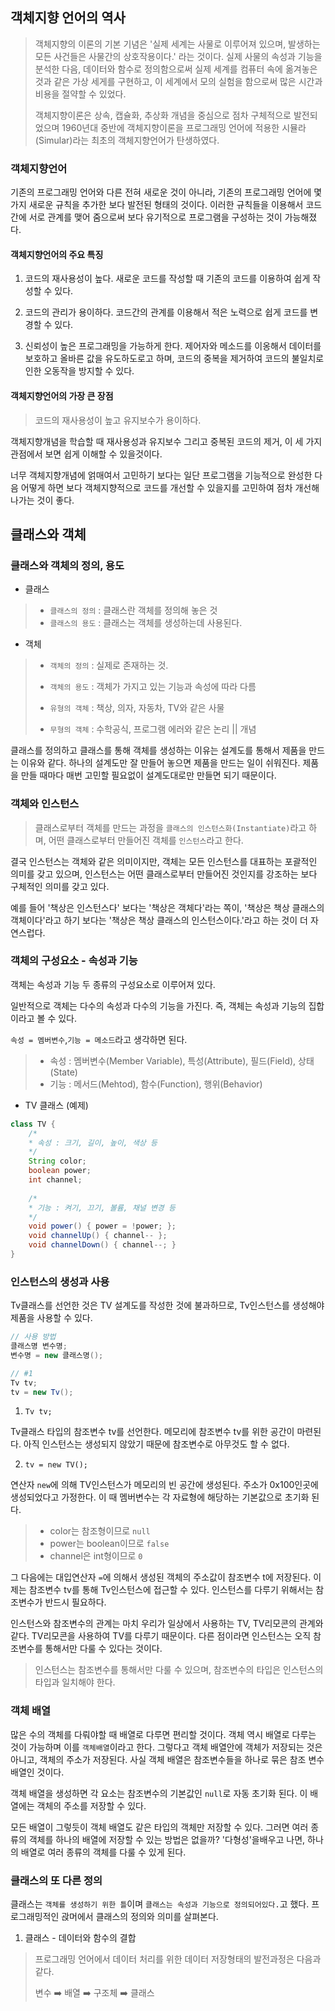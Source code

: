 ## 객체지향 언어의 역사

>   객체지향의 이론의 기본 기념은 '실제 세계는 사물로 이루어져 있으며, 발생하는 모든 사건들은 사물간의 상호작용이다.' 라는 것이다. 실제 사물의 속성과 기능을 분석한 다음, 데이터와 함수로 정의함으로써 실제 세계를 컴퓨터 속에 옮겨놓은 것과 같은 가상 세게를 구현하고, 이 세계에서 모의 실험을 함으로써 많은 시간과 비용을 절약할 수 있었다.
>
>   객체지향이론은 상속, 캡슐화, 추상화 개념을 중심으로 점차 구체적으로 발전되었으며 1960년대 중반에 객체지향이론을 프로그래밍 언어에 적용한 시뮬라(Simular)라는 최초의 객체지향언어가 탄생하였다.



### 객체지향언어

기존의 프로그래밍 언어와 다른 전혀 새로운 것이 아니라, 기존의 프로그래밍 언어에 몇가지 새로운 규칙을 추가한 보다 발전된 형태의 것이다. 이러한 규칙들을 이용해서 코드 간에 서로 관계를 맺어 줌으로써 보다 유기적으로 프로그램을 구성하는 것이 가능해졌다.

#### 객체지향언어의 주요 특징

1.   코드의 재사용성이 높다.
         새로운 코드를 작성할 때 기존의 코드를 이용하여 쉽게 작성할 수 있다.

2. 코드의 관리가 용이하다.
    코드간의 관계를 이용해서 적은 노력으로 쉽게 코드를 변경할 수 있다.
3. 신뢰성이 높은 프로그래밍을 가능하게 한다.
    제어자와 메소드를 이옹해서 데이터를 보호하고 올바른 값을 유도하도로고 하며, 코드의 중복을 제거하여 코드의 불일치로 인한 오동작을 방지할 수 있다.



#### 객체지향언어의 가장 큰 장점

>   코드의 재사용성이 높고 유지보수가 용이하다.

객체지향개념을 학습할 때 재사용성과 유지보수 그리고 중복된 코드의 제거, 이 세 가지 관점에서 보면 쉽게 이해할 수 있을것이다.

너무 객체지향개념에 얽매여서 고민하기 보다는 일단 프로그램을 기능적으로 완성한 다음 어떻게 하면 보다 객체지향적으로 코드를 개선할 수 있을지를 고민하여 점차 개선해나가는 것이 좋다.



## 클래스와 객체

### 클래스와 객체의 정의, 용도

*   클래스

>   *   `클래스의 정의` : 클래스란 객체를 정의해 놓은 것
>   *   `클래스의 용도` : 클래스는 객체를 생성하는데 사용된다.



*   객체

>   *   `객체의 정의` : 실제로 존재하는 것.
>   *   `객체의 용도` : 객체가 가지고 있는 기능과 속성에 따라 다름
>
>     
>
>   *   `유형의 객체` : 책상, 의자, 자동차, TV와 같은 사물
>   *   `무형의 객체` : 수학공식, 프로그램 에러와 같은 논리 || 개념



클래스를 정의하고 클래스를 통해 객체를 생성하는 이유는 설계도를 통해서 제품을 만드는 이유와 같다. 하나의 설계도만 잘 만들어 놓으면 제품을 만드는 일이 쉬워진다. 제품을 만들 때마다 매번 고민할 필요없이 설계도대로만 만들면 되기 때문이다. 



### 객체와 인스턴스

>   클래스로부터 객체를 만드는 과정을 `클래스의 인스턴스화(Instantiate)`라고 하며, 어떤 클래스로부터 만들어진 객체를 `인스턴스`라고 한다.

결국 인스턴스는 객체와 같은 의미이지만, 객체는 모든 인스턴스를 대표하는 포괄적인 의미를 갖고 있으며, 인스턴스는 어떤 클래스로부터 만들어진 것인지를 강조하는 보다 구체적인 의미를 갖고 있다.

예를 들어 '책상은 인스턴스다' 보다는 '책상은 객체다'라는 쪽이, '책상은 책상 클래스의 객체이다'라고 하기 보다는 '책상은 책상 클래스의 인스턴스이다.'라고 하는 것이 더 자연스럽다.



### 객체의 구성요소 - 속성과 기능

객체는 속성과 기능 두 종류의 구성요소로 이루어져 있다.

일반적으로 객체는 다수의 속성과 다수의 기능을 가진다. 즉, 객체는 속성과 기능의 집합이라고 볼 수 있다.

`속성 = 멤버변수`,`기능 = 메소드`라고 생각하면 된다.

>   *   속성 : 멤버변수(Member Variable), 특성(Attribute), 필드(Field), 상태(State)
>   *   기능 : 메서드(Mehtod), 함수(Function), 행위(Behavior)

*   TV 클래스 (예제)

```java
class TV {
    /*
    * 속성 : 크기, 길이, 높이, 색상 등
    */
    String color;
    boolean power;
    int channel;
    
    /*
    * 기능 : 켜기, 끄기, 볼륨, 채널 변경 등
    */
    void power() { power = !power; };
    void channelUp() { channel-- };
    void channelDown() { channel--; }
}
```



### 인스턴스의 생성과 사용

Tv클래스를 선언한 것은 TV 설계도를 작성한 것에 불과하므로, Tv인스턴스를 생성해야 제품을 사용할 수 있다.

```java
// 사용 방법
클래스명 변수명;
변수명 = new 클래스명();

// #1
Tv tv;
tv = new Tv();
```



1.   `Tv tv;`

Tv클래스 타입의 참조변수 tv를 선언한다. 메모리에 참조변수 tv를 위한 공간이 마련된다. 아직 인스턴스는 생성되지 않았기 때문에 참조변수로 아무것도 할 수 없다.



2.   `tv = new TV();`

연산자 `new`에 의해 TV인스턴스가 메모리의 빈 공간에 생성된다. 주소가 0x100인곳에 생성되었다고 가정한다. 이 때 멤버변수는 각 자료형에 해당하는 기본값으로 초기화 된다.

>   *   color는 참조형이므로 `null`
>   *   power는 boolean이므로 `false`
>   *   channel은 int형이므로 `0`

그 다음에는 대입연산자 `=`에 의해서 생성된 객체의 주소값이 참조변수 t에 저장된다. 이제는 참조변수 tv를 통해 Tv인스턴스에 접근할 수 있다. 인스턴스를 다루기 위해서는 참조변수가 반드시 필요하다.



인스턴스와 참조변수의 관계는 마치 우리가 일상에서 사용하는 TV, TV리모콘의 관계와 같다. TV리모콘을 사용하여 TV를 다루기 때문이다. 다른 점이라면 인스턴스는 오직 참조변수를 통해서만 다룰 수 있다는 것이다.

>   인스턴스는 참조변수를 통해서만 다룰 수 있으며, 참조변수의 타입은 인스턴스의 타입과 일치해야 한다.



### 객체 배열

많은 수의 객체를 다뤄야할 때 배열로 다루면 편리할 것이다. 객체 역시 배열로 다루는 것이 가능하며 이를 `객체배열`이라고 한다. 그렇다고 객체 배열안에 객체가 저장되는 것은 아니고, 객체의 주소가 저장된다. 사실 객체 배열은 참조변수들을 하나로 묶은 참조 변수 배열인 것이다.



객체 배열을 생성하면 각 요소는 참조변수의 기본값인 `null`로 자동 초기화 된다. 이 배열에는 객체의 주소를 저장할 수 있다.

모든 배열이 그렇듯이 객체 배열도 같은 타입의 객체만 저장할 수 있다. 그러면 여러 종류의 객체를 하나의 배열에 저장할 수 있는 방법은 없을까? '다형성'을배우고 나면, 하나의 배열로 여러 종류의 객체를 다룰 수 있게 된다.



### 클래스의 또 다른 정의

클래스는 `객체를 생성하기 위한 틀`이며 `클래스는 속성과 기능으로 정의되어있다.`고 했다. 프로그래밍적인 괁머에서 클래스의 정의와 의미를 살펴본다.



1.   클래스 - 데이터와 함수의 결합

>   프로그래밍 언어에서 데이터 처리를 위한 데이터 저장형태의 발전과정은 다음과 같다.
>
>   변수 :arrow_right: 배열 :arrow_right: 구조체 :arrow_right: 클래스